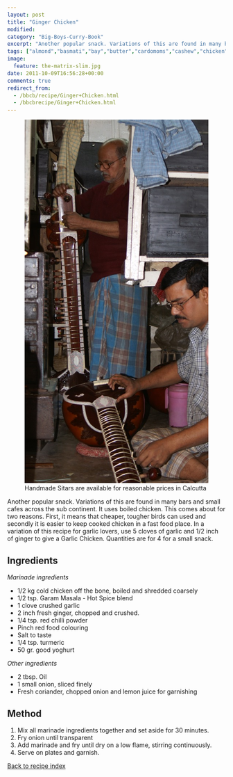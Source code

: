 ```yaml
---
layout: post
title: "Ginger Chicken"
modified:
category: "Big-Boys-Curry-Book"
excerpt: "Another popular snack. Variations of this are found in many bars and small cafes across"
tags: ["almond","basmati","bay","butter","cardomoms","cashew","chicken","cinnamon","cloves","cumin","ghee","lamb","mace","nuts","pepper","rice","saffron","turmeric"]
image:
  feature: the-matrix-slim.jpg
date: 2011-10-09T16:56:28+00:00
comments: true
redirect_from: 
  - /bbcb/recipe/Ginger+Chicken.html
  - /bbcbrecipe/Ginger+Chicken.html
---
```


<figure>
	<a href="/images/bbcb/pict1464.jpg" alt="Sitar, Calcutta, India" title="Sitar, Calcutta, India &#169; Ashley Kitson 13/09/2011"><img src="/images/bbcb/pict1464.jpg"/></a>
	<figcaption>Handmade Sitars are available for reasonable prices in Calcutta</figcaption>
</figure>

Another popular snack. Variations of this are found in many bars and small cafes across the sub continent. It uses boiled chicken. This comes about for two reasons. First, it means that cheaper, tougher birds can used and secondly it is easier to keep cooked chicken in a fast food place. In a variation of this recipe for garlic lovers, use 5 cloves of garlic and 1/2 inch of ginger to give a Garlic Chicken. Quantities are for 4 for a small snack.
        
## Ingredients
        
<p><em>Marinade ingredients</em></p><ul><li>1/2 kg cold chicken off the bone, boiled and shredded coarsely</li><li>1/2 tsp. Garam Masala - Hot Spice blend</li><li>1 clove crushed garlic</li><li>2 inch fresh ginger, chopped and crushed.</li><li>1/4 tsp. red chilli powder</li><li>Pinch red food colouring</li><li>Salt to taste</li><li>1/4 tsp. turmeric</li><li>50 gr. good yoghurt</li></ul><p><em>Other ingredients</em></p><ul><li>2 tbsp. Oil</li><li>1 small onion, sliced finely</li><li>Fresh coriander, chopped onion and lemon juice for  garnishing</li></ul>
        
## Method

<ol><li>Mix all marinade ingredients together and set aside for 30 minutes.</li><li>Fry onion until transparent</li><li>Add marinade and fry until dry on a low flame, stirring continuously.</li><li>Serve on plates and garnish.</li></ol>   

<a href="/bbcb">Back to recipe index</a>      